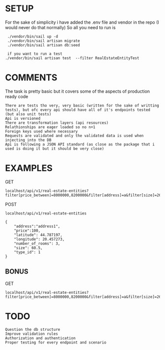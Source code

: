 
# SETUP
For the sake of simplicity i have added the .env file and vendor in the repo (I would never do that normally)
So all you need to run is
```
 ./vendor/bin/sail up -d
 ./vendor/bin/sail artisan migrate
 ./vendor/bin/sail artisan db:seed

 if you want to run a test
./vendor/bin/sail artisan test  --filter RealEstateEntityTest

```

# COMMENTS
The task is pretty basic but it covers some of the aspects of production ready code
```
There are tests tho very, very basic (written for the sake of writting tests), but ofc every api should have all of it's endpoints tested (but also unit tests)
Api is versioned
There are transformation layers (api resources)
Relathionships are eager loaded so no n+1
Foreign keys used where necessary
Requests are validated and only the validated data is used when injecting into the DB
Api is following a JSON API standard (as close as the package that i used is doing it but it should be very close)
```
# EXAMPLES

GET 
```
localhost/api/v1/real-estate-entities?filter[price_between]=8000000,8200000&filter[address]=a&filter[size]=2676&filter[number_of_rooms]=5
```

POST 

```
localhost/api/v1/real-estate-entities

{
    "address":"address1",
    "price":100,
    "latitude": 44.787197,
    "longitude": 20.457273,
    "number_of_rooms": 3,
    "size": 60.5,
    "type_id": 1
}
```

## BONUS
GET 
```
localhost/api/v1/real-estate-entities?filter[price_between]=8000000,8200000&filter[address]=a&filter[size]=2676&filter[number_of_rooms]=5
```

# TODO
```
Question the db structure
Improve validation rules
Authorization and authentication
Proper testing for every endpoint and scenario
```